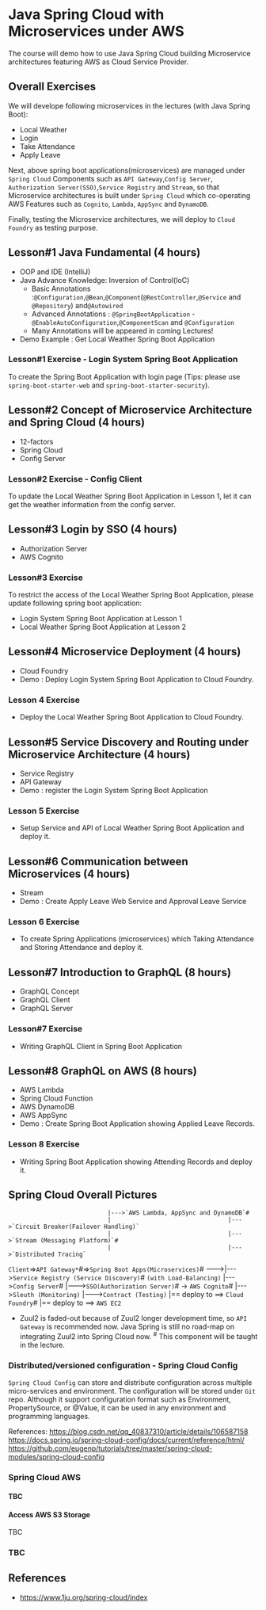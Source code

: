 # Java Spring Cloud with Microservices under AWS
The course will demo how to use Java Spring Cloud building Microservice architectures featuring AWS as Cloud Service Provider.

## Overall Exercises
We will develope following microservices in the lectures (with Java Spring Boot):
- Local Weather
- Login
- Take Attendance
- Apply Leave

Next, above spring boot applications(microservices) are managed under `Spring Cloud` Components such as `API Gateway`,`Config Server`, `Authorization Server(SSO)`,`Service Registry` and `Stream`, so that Microservice architectures is built under `Spring Cloud` which co-operating AWS Features such as `Cognito`, `Lambda`, `AppSync` and `DynamoDB`.

Finally, testing the Microservice architectures, we will deploy to `Cloud Foundry` as testing purpose.

## Lesson#1 Java Fundamental (4 hours)
- OOP and IDE (IntelliJ)
- Java Advance Knowledge: Inversion of Control(IoC)
    * Basic Annotations :`@Configuration`,`@Bean`,`@Component`(`@RestController`,`@Service` and `@Repository`) and`@Autowired`
    * Advanced Annotations : `@SpringBootApplication` - `@EnableAutoConfiguration`,`@ComponentScan` and `@Configuration`
    * Many Annotations will be appeared in coming Lectures!
- Demo Example : Get Local Weather Spring Boot Application

### Lesson#1 Exercise - Login System Spring Boot Application 
To create the Spring Boot Application with login page (Tips: please use `spring-boot-starter-web` and `spring-boot-starter-security`).

## Lesson#2 Concept of Microservice Architecture and Spring Cloud (4 hours)
- 12-factors
- Spring Cloud
- Config Server

### Lesson#2 Exercise - Config Client
To update the Local Weather Spring Boot Application in Lesson 1, let it can get the weather information from the config server.

## Lesson#3 Login by SSO (4 hours)
- Authorization Server
- AWS Cognito

### Lesson#3 Exercise
To restrict the access of the Local Weather Spring Boot Application, please update following spring boot application:
- Login System Spring Boot Application at Lesson 1
- Local Weather Spring Boot Application at Lesson 2

## Lesson#4 Microservice Deployment (4 hours)
- Cloud Foundry
- Demo : Deploy Login System Spring Boot Application to Cloud Foundry.

### Lesson 4 Exercise
- Deploy the Local Weather Spring Boot Application to Cloud Foundry.

## Lesson#5 Service Discovery and Routing under Microservice Architecture (4 hours)
- Service Registry
- API Gateway
- Demo : register the Login System Spring Boot Application

### Lesson 5 Exercise
- Setup Service and API of Local Weather Spring Boot Application and deploy it.

## Lesson#6 Communication between Microservices (4 hours)
- Stream
- Demo : Create Apply Leave Web Service and Approval Leave Service

### Lesson 6 Exercise
- To create Spring Applications (microservices) which Taking Attendance and Storing Attendance and deploy it.

## Lesson#7 Introduction to GraphQL (8 hours)
- GraphQL Concept
- GraphQL Client
- GraphQL Server

### Lesson#7 Exercise
- Writing GraphQL Client in Spring Boot Application

## Lesson#8 GraphQL on AWS (8 hours)
- AWS Lambda
- Spring Cloud Function
- AWS DynamoDB
- AWS AppSync
- Demo : Create Spring Boot Application showing Applied Leave Records.

### Lesson 8 Exercise
- Writing Spring Boot Application showing Attending Records and deploy it.


## Spring Cloud Overall Pictures

                                |--->`AWS Lambda, AppSync and DynamoDB`#
                                |                                 |--->`Circuit Breaker(Failover Handling)`
                                |                                 |--->`Stream (Messaging Platform)`#
                                |                                 |--->`Distributed Tracing`
`Client`=>`API Gateway*`#=>`Spring Boot Apps(Microservices)`# --->|--->`Service Registry (Service Discovery)`#
          `(with Load-Balancing)`                                 |--->`Config Server`#
                                                                  |--->`SSO(Authorization Server)`# -> 
                                                                       `AWS Cognito`#
                                                                  |--->`Sleuth (Monitoring)`
                                                                  |--->`Contract (Testing)`
            |== deploy to ==> `Cloud Foundry`#
                                    |== deploy to ==> `AWS EC2`

* Zuul2 is faded-out because of Zuul2 longer development time, so `API Gateway` is recommended now. Java Spring is still no road-map on integrating Zuul2 into Spring Cloud now.
<sup>#</sup> This component will be taught in the lecture.

### Distributed/versioned configuration - Spring Cloud Config
`Spring Cloud Config` can store and distribute configuration across multiple micro-services and environment.
The configuration will be stored under `Git` repo. Although it support configuration format such as Environment, PropertySource, or @Value,
it can be used in any environment and programming languages.

References:
https://blog.csdn.net/qq_40837310/article/details/106587158
https://docs.spring.io/spring-cloud-config/docs/current/reference/html/
https://github.com/eugenp/tutorials/tree/master/spring-cloud-modules/spring-cloud-config

### Spring Cloud AWS
#### TBC
#### Access AWS S3 Storage
TBC
### TBC


## References
- https://www.1ju.org/spring-cloud/index
